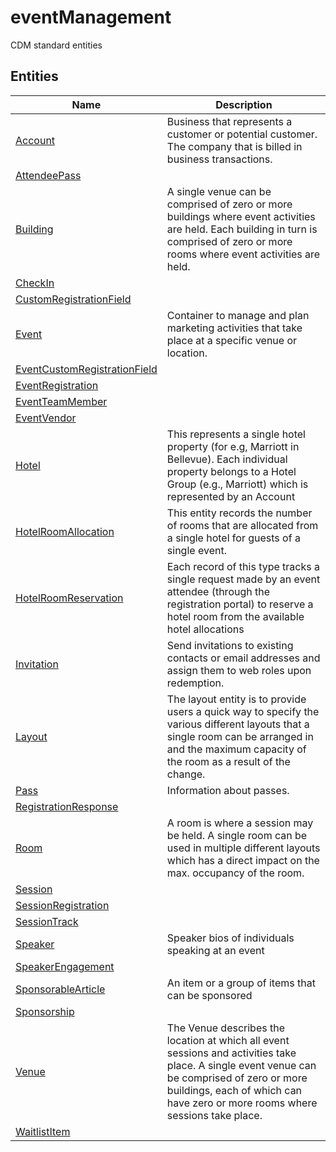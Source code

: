 
# eventManagement

CDM standard entities  

## Entities

|Name|Description|
|---|---|
|[Account](Account.cdm.json)|Business that represents a customer or potential customer. The company that is billed in business transactions.|
|[AttendeePass](AttendeePass.cdm.json)||
|[Building](Building.cdm.json)|A single venue can be comprised of zero or more buildings where event activities are held. Each building in turn is comprised of zero or more rooms where event activities are held.|
|[CheckIn](CheckIn.cdm.json)||
|[CustomRegistrationField](CustomRegistrationField.cdm.json)||
|[Event](Event.cdm.json)|Container to manage and plan marketing activities that take place at a specific venue or location.|
|[EventCustomRegistrationField](EventCustomRegistrationField.cdm.json)||
|[EventRegistration](EventRegistration.cdm.json)||
|[EventTeamMember](EventTeamMember.cdm.json)||
|[EventVendor](EventVendor.cdm.json)||
|[Hotel](Hotel.cdm.json)|This represents a single hotel property (for e.g, Marriott in Bellevue). Each individual property belongs to a Hotel Group (e.g., Marriott) which is represented by an Account|
|[HotelRoomAllocation](HotelRoomAllocation.cdm.json)|This entity records the number of rooms that are allocated from a single hotel for guests of a single event.|
|[HotelRoomReservation](HotelRoomReservation.cdm.json)|Each record of this type tracks a single request made by an event attendee (through the registration portal) to reserve a hotel room from the available hotel allocations|
|[Invitation](Invitation.cdm.json)|Send invitations to existing contacts or email addresses and assign them to web roles upon redemption.|
|[Layout](Layout.cdm.json)|The layout entity is to provide users a quick way to specify the various different layouts that a single room can be arranged in and the maximum capacity of the room as a result of the change.|
|[Pass](Pass.cdm.json)|Information about passes.|
|[RegistrationResponse](RegistrationResponse.cdm.json)||
|[Room](Room.cdm.json)|A room is where a session may be held. A single room can be used in multiple different layouts which has a direct impact on the max. occupancy of the room.|
|[Session](Session.cdm.json)||
|[SessionRegistration](SessionRegistration.cdm.json)||
|[SessionTrack](SessionTrack.cdm.json)||
|[Speaker](Speaker.cdm.json)|Speaker bios of individuals speaking at an event|
|[SpeakerEngagement](SpeakerEngagement.cdm.json)||
|[SponsorableArticle](SponsorableArticle.cdm.json)|An item or a group of items that can be sponsored|
|[Sponsorship](Sponsorship.cdm.json)||
|[Venue](Venue.cdm.json)|The Venue describes the location at which all event sessions and activities take place. A single event venue can be comprised of zero or more buildings, each of which can have zero or more rooms where sessions take place.|
|[WaitlistItem](WaitlistItem.cdm.json)||

